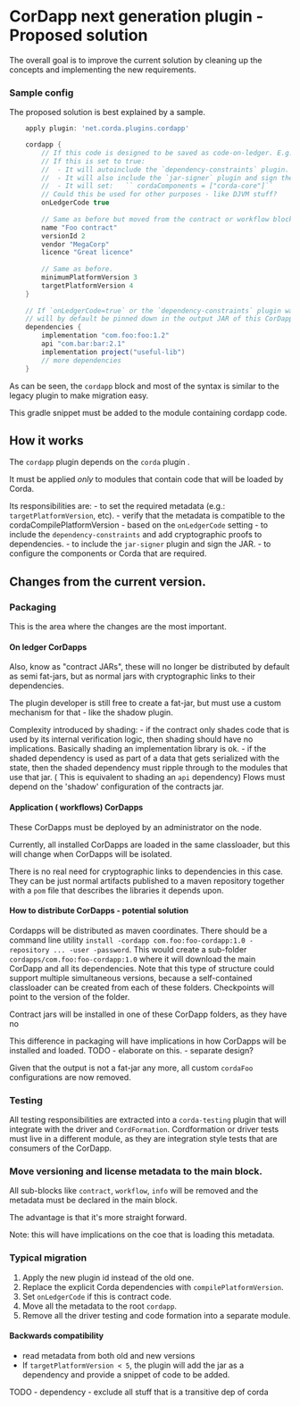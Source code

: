 # CorDapp next generation plugin - Proposed solution

The overall goal is to improve the current solution by cleaning up the concepts and implementing the new requirements.

### Sample config 

The proposed solution is best explained by a sample.
 
```groovy
    apply plugin: 'net.corda.plugins.cordapp'

    cordapp {        
        // If this code is designed to be saved as code-on-ledger. E.g.: states and contracts.
        // If this is set to true:
        //  - It will autoinclude the `dependency-constraints` plugin.
        //  - It will also include the `jar-signer` plugin and sign the JAR.
        //  - It will set:   `` cordaComponents = ["corda-core"]`` 
        // Could this be used for other purposes - like DJVM stuff? 
        onLedgerCode true
  
        // Same as before but moved from the contract or workflow blocks.
        name "Foo contract"
        versionId 2
        vendor "MegaCorp"
        licence "Great licence"
      
        // Same as before. 
        minimumPlatformVersion 3
        targetPlatformVersion 4
    }
    
    // If `onLedgerCode=true` or the `dependency-constraints` plugin was included, all these dependencies
    // will by default be pinned down in the output JAR of this CorDapp.
    dependencies {
        implementation "com.foo:foo:1.2"
        api "com.bar:bar:2.1"
        implementation project("useful-lib")
        // more dependencies
    }
```

As can be seen, the ``cordapp`` block and most of the syntax is similar to the legacy plugin to make migration easy.

This gradle snippet must be added to the module containing cordapp code.



## How it works

The ``cordapp`` plugin depends on the ``corda`` plugin .

It must be applied *only* to modules that contain code that will be loaded by Corda.
 
Its responsibilities are:
    - to set the required metadata (e.g.: ``targetPlatformVersion``, etc).
    - verify that the metadata is compatible to the cordaCompilePlatformVersion
    - based on the ``onLedgerCode`` setting 
        - to include the ``dependency-constraints`` and add cryptographic proofs to dependencies.
        - to include the `jar-signer` plugin and sign the JAR.
        - to configure the components or Corda that are required.
              


## Changes from the current version.

### Packaging

This is the area where the changes are the most important.


#### On ledger CorDapps 

Also, know as "contract JARs", these will no longer be distributed by default as semi fat-jars, but as normal jars with cryptographic links to their dependencies.

The plugin developer is still free to create a fat-jar, but must use a custom mechanism for that - like the shadow plugin. 
 
Complexity introduced by shading:
    - if the contract only shades code that is used by its internal verification logic, then shading should have no implications. 
    Basically shading an implementation library is ok. 
    - if the shaded dependency is used as part of a data that gets serialized with the state, then the shaded dependency must ripple through to the 
    modules that use that jar. ( This is equivalent to shading an ``api`` dependency)
    Flows must depend on the  'shadow' configuration of the contracts jar.


####  Application ( workflows) CorDapps 

These CorDapps must be deployed by an administrator on the node.

Currently, all installed CorDapps are loaded in the same classloader, but this will change when CorDapps will be isolated.

There is no real need for cryptographic links to dependencies in this case.  They can be just normal artifacts published to a maven repository together with a ``pom`` file that describes the libraries it depends upon.


#### How to distribute CorDapps - potential solution

Cordapps will be distributed as maven coordinates.
There should be a command line utility ``install -cordapp com.foo:foo-cordapp:1.0 -repository ... -user -password``.
This would create a sub-folder ``cordapps/com.foo:foo-cordapp:1.0`` where it will download the main CorDapp and all its dependencies. 
Note that this type of structure could support multiple simultaneous versions, because a self-contained classloader can be created from each of these folders.
Checkpoints will point to the version of the folder. 

Contract jars will be installed in one of these CorDapp folders, as they have no 

This difference in packaging will have implications in how CorDapps will be installed and loaded.
TODO - elaborate on this.  - separate design?

Given that the output is not a fat-jar any more, all custom ``cordaFoo`` configurations are now removed.


### Testing

All testing responsibilities are extracted into a ``corda-testing`` plugin that will integrate with the driver and ``CordFormation``.
Cordformation or driver tests must live in a different module, as they are integration style tests that are consumers of the CorDapp.  


### Move versioning and license metadata to the main block. 

All sub-blocks like ``contract``, ``workflow``, ``info`` will be removed and the metadata must be declared in the main block.

The advantage is that it's more straight forward.

Note: this will have implications on the coe that is loading this metadata. 


### Typical migration

1. Apply the new plugin id instead of the old one.
2. Replace the explicit Corda dependencies with ```compilePlatformVersion```. 
3. Set ```onLedgerCode``` if this is contract code.          
4. Move all the metadata to the root ``cordapp``.
3. Remove all the driver testing and code formation into a separate module.  

#### Backwards compatibility

- read metadata from both old and new versions
- If ``targetPlatformVersion < 5``, the plugin will add the jar as a dependency and provide a snippet of code to be added. 


TODO - dependency - exclude all stuff that is a transitive dep of corda